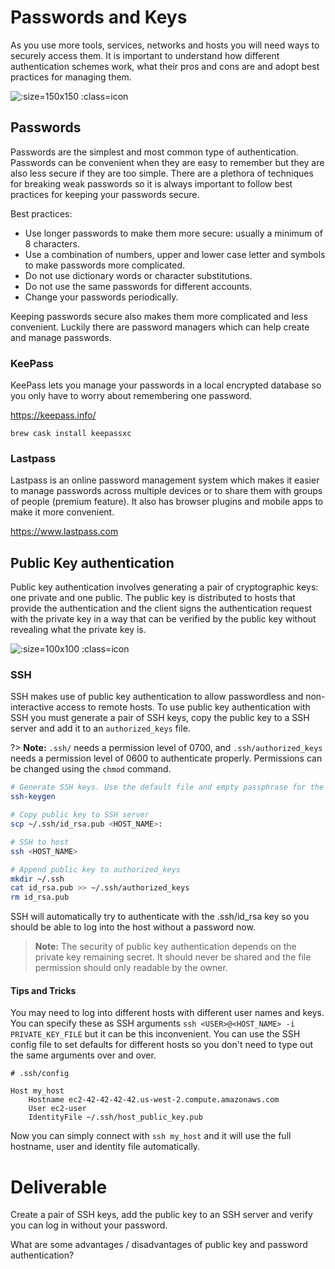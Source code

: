 # Passwords and Keys

As you use more tools, services, networks and hosts you will need ways to securely access them. It is important to understand how different authentication schemes work, what their pros and cons are and adopt best practices for managing them.

![](img1/fingerprint.svg ':size=150x150 :class=icon')

## Passwords

Passwords are the simplest and most common type of authentication. Passwords can be convenient when they are easy to remember but they are also less secure if they are too simple. There are a plethora of techniques for breaking weak passwords so it is always important to follow best practices for keeping your passwords secure.

Best practices:
- Use longer passwords to make them more secure: usually a minimum of 8 characters.
- Use a combination of numbers, upper and lower case letter and symbols to make passwords more complicated.
- Do not use dictionary words or character substitutions.
- Do not use the same passwords for different accounts.
- Change your passwords periodically.

Keeping passwords secure also makes them more complicated and less convenient. Luckily there are password managers which can help create and manage passwords.

### KeePass
KeePass lets you manage your passwords in a local encrypted database so you only have to worry about remembering one password.

https://keepass.info/

`brew cask install keepassxc`

### Lastpass
Lastpass is an online password management system which makes it easier to manage passwords across multiple devices or to share them with groups of people (premium feature). It also has browser plugins and mobile apps to make it more convenient.

https://www.lastpass.com

## Public Key authentication
Public key authentication involves generating a pair of cryptographic keys: one private and one public. The public key is distributed to hosts that provide the authentication and the client signs the authentication request with the private key in a way that can be verified by the public key without revealing what the private key is.

![](img1/SSH.svg ':size=100x100 :class=icon')

### SSH
SSH makes use of public key authentication to allow passwordless and non-interactive access to remote hosts. To use public key authentication with SSH you must generate a pair of SSH keys, copy the public key to a SSH server and add it to an `authorized_keys` file.

?> **Note:** `.ssh/` needs a permission level of 0700, and `.ssh/authorized_keys` needs a permission level of 0600 to authenticate properly. Permissions can be changed using the `chmod` command.

```bash
# Generate SSH keys. Use the default file and empty passphrase for the keys.
ssh-keygen

# Copy public key to SSH server
scp ~/.ssh/id_rsa.pub <HOST_NAME>:

# SSH to host
ssh <HOST_NAME>

# Append public key to authorized_keys
mkdir ~/.ssh
cat id_rsa.pub >> ~/.ssh/authorized_keys
rm id_rsa.pub
```

SSH will automatically try to authenticate with the .ssh/id_rsa key so you should be able to log into the host without a password now.

> **Note:** The security of public key authentication depends on the private key remaining secret. It should never be shared and the file permission should only readable by the owner.

#### Tips and Tricks
You may need to log into different hosts with different user names and keys. You can specify these as SSH arguments `ssh <USER>@<HOST_NAME> -i PRIVATE_KEY_FILE` but it can be this inconvenient. You can use the SSH config file to set defaults for different hosts so you don't need to type out the same arguments over and over.


```
# .ssh/config

Host my_host
    Hostname ec2-42-42-42-42.us-west-2.compute.amazonaws.com
    User ec2-user
    IdentityFile ~/.ssh/host_public_key.pub
```

Now you can simply connect with `ssh my_host` and it will use the full hostname, user and identity file automatically.

# Deliverable
Create a pair of SSH keys, add the public key to an SSH server and verify you can log in without your password.

What are some advantages / disadvantages of public key and password authentication?
